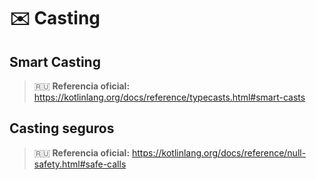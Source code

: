 # :envelope: Casting

## Smart Casting

>:ru: **Referencia oficial:** https://kotlinlang.org/docs/reference/typecasts.html#smart-casts

## Casting seguros

>:ru: **Referencia oficial:** https://kotlinlang.org/docs/reference/null-safety.html#safe-calls